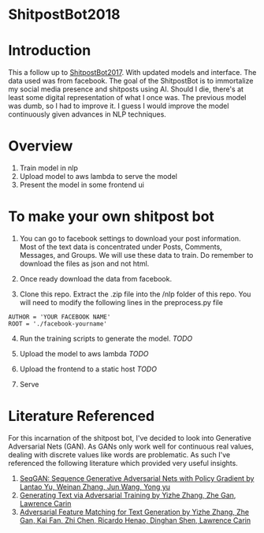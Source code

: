 # ShitpostBot2018
# Introduction
This a follow up to [ShitpostBot2017](https://github.com/JSeam2/ShitpostBot2017). With updated models and interface. The data used was from facebook.
The goal of the ShitpostBot is to immortalize my social media presence and shitposts using AI. Should I die, there's at least some digital representation of what I once was. The previous model was dumb, so I had to improve it. I guess I would improve the model continuously given advances in NLP techniques.

# Overview
1. Train model in nlp
2. Upload model to aws lambda to serve the model
3. Present the model in some frontend ui

# To make your own shitpost bot
1. You can go to facebook settings to download your post information. Most of the text data is concentrated under Posts, Comments, Messages, and Groups. We will use these data to train. Do remember to download the files as json and not html.

2. Once ready download the data from facebook.

3. Clone this repo. Extract the .zip file into the /nlp folder of this repo. You will need to modify the following lines in the preprocess.py file

```
AUTHOR = 'YOUR FACEBOOK NAME'
ROOT = './facebook-yourname'
```

4. Run the training scripts to generate the model. *TODO* 

5. Upload the model to aws lambda *TODO* 

6. Upload the frontend to a static host *TODO*

7. Serve

# Literature Referenced
For this incarnation of the shitpost bot, I've decided to look into Generative Adversarial Nets (GAN). As GANs only work well for continuous real values, dealing with discrete values like words are problematic. As such I've referenced the following literature which provided very useful insights.

1. [SeqGAN: Sequence Generative Adversarial Nets with Policy Gradient by Lantao Yu, Weinan Zhang, Jun Wang, Yong yu](https://arxiv.org/pdf/1609.05473.pdf)
2. [Generating Text via Adversarial Training by Yizhe Zhang, Zhe Gan, Lawrence Carin](https://zhegan27.github.io/Papers/textGAN_nips2016_workshop.pdf)
3. [Adversarial Feature Matching for Text Generation by Yizhe Zhang, Zhe Gan, Kai Fan, Zhi Chen, Ricardo Henao, Dinghan Shen, Lawrence Carin](https://arxiv.org/pdf/1706.03850.pdf)
